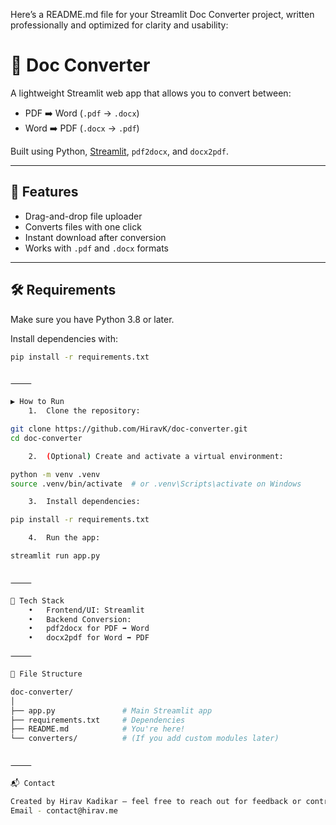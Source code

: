 Here’s a README.md file for your Streamlit Doc Converter project, written professionally and optimized for clarity and usability:

# 📄 Doc Converter

A lightweight Streamlit web app that allows you to convert between:
- PDF ➡️ Word (`.pdf` → `.docx`)
- Word ➡️ PDF (`.docx` → `.pdf`)

Built using Python, [Streamlit](https://streamlit.io), `pdf2docx`, and `docx2pdf`.

---

## 🚀 Features

- Drag-and-drop file uploader
- Converts files with one click
- Instant download after conversion
- Works with `.pdf` and `.docx` formats

---

## 🛠️ Requirements

Make sure you have Python 3.8 or later.

Install dependencies with:

```bash
pip install -r requirements.txt


⸻

▶️ How to Run
	1.	Clone the repository:

git clone https://github.com/HiravK/doc-converter.git
cd doc-converter

	2.	(Optional) Create and activate a virtual environment:

python -m venv .venv
source .venv/bin/activate  # or .venv\Scripts\activate on Windows

	3.	Install dependencies:

pip install -r requirements.txt

	4.	Run the app:

streamlit run app.py


⸻

🧩 Tech Stack
	•	Frontend/UI: Streamlit
	•	Backend Conversion:
	•	pdf2docx for PDF ➡️ Word
	•	docx2pdf for Word ➡️ PDF

⸻

📂 File Structure

doc-converter/
│
├── app.py               # Main Streamlit app
├── requirements.txt     # Dependencies
├── README.md            # You're here!
└── converters/          # (If you add custom modules later)


⸻

📬 Contact

Created by Hirav Kadikar — feel free to reach out for feedback or contributions.
Email - contact@hirav.me
